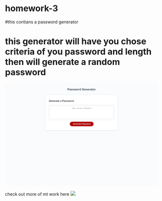 # homework-3
#this contians a password generator
# this generator will have you chose criteria of you password and length then will generate a random password

![](img/Password-Generator%20.png)


check out more of mt work here ![](https://github.com/lilslash)
